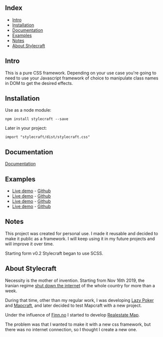 ## Index

- [Intro](#intro)
- [Installation](#installation)
- [Documentation](#documentation)
- [Examples](#examples)
- [Notes](#notes)
- [About Stylecraft](#about-stylecraft)

## Intro

This is a pure CSS framework. Depending on your use case you're going to need to use your Javascript framework of choice to manipulate class names in DOM to get the desired effects.

## Installation

Use as a node module:

```
npm install stylecraft --save
```

Later in your project:

```
import "stylecraft/dist/stylecraft.css"
```

## Documentation

[Documentation](http://stylecraft.iding.ir)

## Examples

- [Live demo](http://react-redux-realestate-map.iding.ir) - [Github](https://github.com/iding-ir/react-redux-realestate-map)
- [Live demo](http://react-redux-maritime-map.iding.ir) - [Github](https://github.com/iding-ir/react-redux-maritime-map)
- [Live demo](http://stylecraft-redux-form.iding.ir) - [Github](https://github.com/iding-ir/stylecraft-redux-form)
- [Live demo](http://event-registration.iding.ir) - [Github](https://github.com/iding-ir/event-registration)

## Notes

This project was created for personal use. I made it reusable and decided to make it public as a framework. I will keep using it in my future projects and will improve it over time.

Starting form v0.2 Stylecraft began to use SCSS.

## About Stylecraft

Necessity is the mother of invention. Starting from Nov 16th 2019, the Iranian regime [shut down the internet](https://netblocks.org/reports/internet-disrupted-in-iran-amid-fuel-protests-in-multiple-cities-pA25L18b) of the whole country for more than a week.

During that time, other than my regular work, I was developing [Lazy Poker](https://github.com/iding-ir/lazy-poker) and [Mapcraft](https://github.com/iding-ir/mapcraft), and later decided to test Mapcraft with a new project.

Under the influence of [Finn.no](https://kart.finn.no/?tab=iad&ztr=1&searchKey=search_id_realestate_lettings&PROPERTY_TYPE=6&keyword=bergen) I started to develop [Realestate Map](https://github.com/iding-ir/realestate-map).

The problem was that I wanted to make it with a new css framework, but there was no internet connection, so I thought I create a new one.
